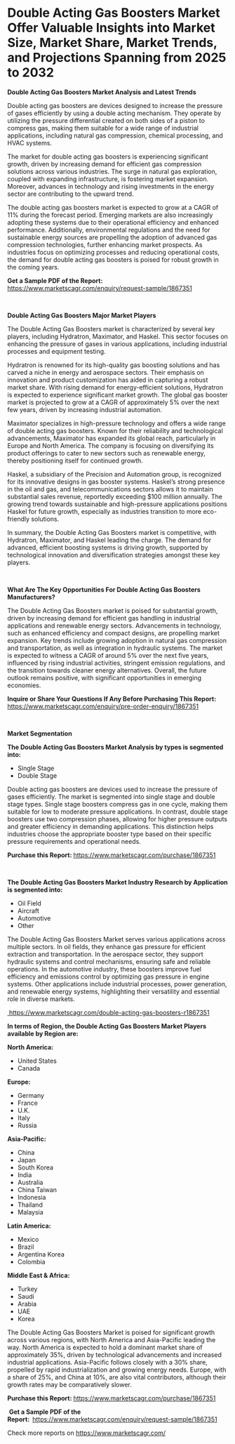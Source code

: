 <p><h1>Double Acting Gas Boosters Market Offer Valuable Insights into Market Size, Market Share, Market Trends, and Projections Spanning from 2025 to 2032</h1></p><p><strong>Double Acting Gas Boosters Market Analysis and Latest Trends</strong></p>
<p><p>Double acting gas boosters are devices designed to increase the pressure of gases efficiently by using a double acting mechanism. They operate by utilizing the pressure differential created on both sides of a piston to compress gas, making them suitable for a wide range of industrial applications, including natural gas compression, chemical processing, and HVAC systems. </p><p>The market for double acting gas boosters is experiencing significant growth, driven by increasing demand for efficient gas compression solutions across various industries. The surge in natural gas exploration, coupled with expanding infrastructure, is fostering market expansion. Moreover, advances in technology and rising investments in the energy sector are contributing to the upward trend.</p><p>The double acting gas boosters market is expected to grow at a CAGR of 11% during the forecast period. Emerging markets are also increasingly adopting these systems due to their operational efficiency and enhanced performance. Additionally, environmental regulations and the need for sustainable energy sources are propelling the adoption of advanced gas compression technologies, further enhancing market prospects. As industries focus on optimizing processes and reducing operational costs, the demand for double acting gas boosters is poised for robust growth in the coming years.</p></p>
<p><strong>Get a Sample PDF of the Report:&nbsp;</strong> <a href="https://www.marketscagr.com/enquiry/request-sample/1867351?utm_campaign=2467&utm_medium=2&utm_source=Github&utm_content=ia&utm_term=12042025&utm_id=double-acting-gas-boosters">https://www.marketscagr.com/enquiry/request-sample/1867351</a></p>
<p>&nbsp;</p>
<p><strong>Double Acting Gas Boosters Major Market Players</strong></p>
<p><p>The Double Acting Gas Boosters market is characterized by several key players, including Hydratron, Maximator, and Haskel. This sector focuses on enhancing the pressure of gases in various applications, including industrial processes and equipment testing.</p><p>Hydratron is renowned for its high-quality gas boosting solutions and has carved a niche in energy and aerospace sectors. Their emphasis on innovation and product customization has aided in capturing a robust market share. With rising demand for energy-efficient solutions, Hydratron is expected to experience significant market growth. The global gas booster market is projected to grow at a CAGR of approximately 5% over the next few years, driven by increasing industrial automation.</p><p>Maximator specializes in high-pressure technology and offers a wide range of double acting gas boosters. Known for their reliability and technological advancements, Maximator has expanded its global reach, particularly in Europe and North America. The company is focusing on diversifying its product offerings to cater to new sectors such as renewable energy, thereby positioning itself for continued growth.</p><p>Haskel, a subsidiary of the Precision and Automation group, is recognized for its innovative designs in gas booster systems. Haskel’s strong presence in the oil and gas, and telecommunications sectors allows it to maintain substantial sales revenue, reportedly exceeding $100 million annually. The growing trend towards sustainable and high-pressure applications positions Haskel for future growth, especially as industries transition to more eco-friendly solutions.</p><p>In summary, the Double Acting Gas Boosters market is competitive, with Hydratron, Maximator, and Haskel leading the charge. The demand for advanced, efficient boosting systems is driving growth, supported by technological innovation and diversification strategies amongst these key players.</p></p>
<p>&nbsp;</p>
<p><strong>What Are The Key Opportunities For Double Acting Gas Boosters Manufacturers?</strong></p>
<p><p>The Double Acting Gas Boosters market is poised for substantial growth, driven by increasing demand for efficient gas handling in industrial applications and renewable energy sectors. Advancements in technology, such as enhanced efficiency and compact designs, are propelling market expansion. Key trends include growing adoption in natural gas compression and transportation, as well as integration in hydraulic systems. The market is expected to witness a CAGR of around 5% over the next five years, influenced by rising industrial activities, stringent emission regulations, and the transition towards cleaner energy alternatives. Overall, the future outlook remains positive, with significant opportunities in emerging economies.</p></p>
<p><strong>Inquire or Share Your Questions If Any Before Purchasing This Report:</strong> <a href="https://www.marketscagr.com/enquiry/pre-order-enquiry/1867351?utm_campaign=2467&utm_medium=2&utm_source=Github&utm_content=ia&utm_term=12042025&utm_id=double-acting-gas-boosters">https://www.marketscagr.com/enquiry/pre-order-enquiry/1867351</a></p>
<p>&nbsp;</p>
<p><strong>Market Segmentation</strong></p>
<p><strong>The Double Acting Gas Boosters Market Analysis by types is segmented into:</strong></p>
<p><ul><li>Single Stage</li><li>Double Stage</li></ul></p>
<p><p>Double acting gas boosters are devices used to increase the pressure of gases efficiently. The market is segmented into single stage and double stage types. Single stage boosters compress gas in one cycle, making them suitable for low to moderate pressure applications. In contrast, double stage boosters use two compression phases, allowing for higher pressure outputs and greater efficiency in demanding applications. This distinction helps industries choose the appropriate booster type based on their specific pressure requirements and operational needs.</p></p>
<p><strong>Purchase this Report:&nbsp;</strong><a href="https://www.marketscagr.com/purchase/1867351?utm_campaign=2467&utm_medium=2&utm_source=Github&utm_content=ia&utm_term=12042025&utm_id=double-acting-gas-boosters">https://www.marketscagr.com/purchase/1867351</a></p>
<p>&nbsp;</p>
<p><strong>The Double Acting Gas Boosters Market Industry Research by Application is segmented into:</strong></p>
<p><ul><li>Oil Field</li><li>Aircraft</li><li>Automotive</li><li>Other</li></ul></p>
<p><p>The Double Acting Gas Boosters Market serves various applications across multiple sectors. In oil fields, they enhance gas pressure for efficient extraction and transportation. In the aerospace sector, they support hydraulic systems and control mechanisms, ensuring safe and reliable operations. In the automotive industry, these boosters improve fuel efficiency and emissions control by optimizing gas pressure in engine systems. Other applications include industrial processes, power generation, and renewable energy systems, highlighting their versatility and essential role in diverse markets.</p></p>
<p><a href="https://www.marketscagr.com/double-acting-gas-boosters-r1867351?utm_campaign=2467&utm_medium=2&utm_source=Github&utm_content=ia&utm_term=12042025&utm_id=double-acting-gas-boosters">&nbsp;https://www.marketscagr.com/double-acting-gas-boosters-r1867351</a></p>
<p><strong>In terms of Region, the Double Acting Gas Boosters Market Players available by Region are:</strong></p>
<p>
    <p> <strong> North America: </strong>
        <ul>
            <li>United States</li>
            <li>Canada</li>
        </ul>
        </p> 
    <p> <strong> Europe: </strong>
        <ul>
            <li>Germany</li>
            <li>France</li>
            <li>U.K.</li>
            <li>Italy</li>
            <li>Russia</li>
        </ul>
        </p> 
    <p> <strong> Asia-Pacific: </strong>
        <ul>
            <li>China</li>
            <li>Japan</li>
            <li>South Korea</li>
            <li>India</li>
            <li>Australia</li>
            <li>China Taiwan</li>
            <li>Indonesia</li>
            <li>Thailand</li>
            <li>Malaysia</li>
        </ul>
        </p> 
    <p> <strong> Latin America: </strong>
        <ul>
            <li>Mexico</li>
            <li>Brazil</li>
            <li>Argentina Korea</li>
            <li>Colombia</li>
        </ul>
        </p> 
    <p> <strong> Middle East & Africa: </strong>
        <ul>
            <li>Turkey</li>
            <li>Saudi</li>
            <li>Arabia</li>
            <li>UAE</li>
            <li>Korea</li>
        </ul>
    </p>
    </p>
<p><p>The Double Acting Gas Boosters Market is poised for significant growth across various regions, with North America and Asia-Pacific leading the way. North America is expected to hold a dominant market share of approximately 35%, driven by technological advancements and increased industrial applications. Asia-Pacific follows closely with a 30% share, propelled by rapid industrialization and growing energy needs. Europe, with a share of 25%, and China at 10%, are also vital contributors, although their growth rates may be comparatively slower.</p></p>
<p><strong>Purchase this Report: </strong><a href="https://www.marketscagr.com/purchase/1867351?utm_campaign=2467&utm_medium=2&utm_source=Github&utm_content=ia&utm_term=12042025&utm_id=double-acting-gas-boosters">https://www.marketscagr.com/purchase/1867351</a></p>
<p>&nbsp;<strong>Get a Sample PDF of the Report:&nbsp;&nbsp;</strong><a href="https://www.marketscagr.com/enquiry/request-sample/1867351?utm_campaign=2467&utm_medium=2&utm_source=Github&utm_content=ia&utm_term=12042025&utm_id=double-acting-gas-boosters">https://www.marketscagr.com/enquiry/request-sample/1867351</a></p>
<p><strong></strong></p>
<p>Check more reports on <a href="https://www.marketscagr.com/?utm_campaign=2467&utm_medium=2&utm_source=Github&utm_content=ia&utm_term=12042025&utm_id=double-acting-gas-boosters">https://www.marketscagr.com/</a></p>